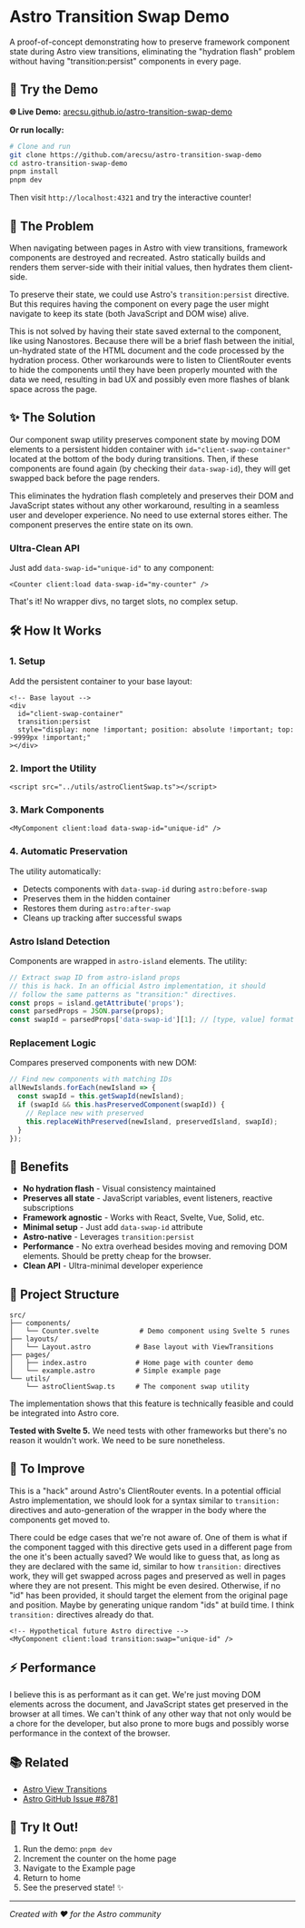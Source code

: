 # Astro Transition Swap Demo

A proof-of-concept demonstrating how to preserve framework component state during Astro view transitions, eliminating the "hydration flash" problem without having "transition:persist" components in every page.

## 🚀 Try the Demo

**🌐 Live Demo:** [arecsu.github.io/astro-transition-swap-demo](https://arecsu.github.io/astro-transition-swap-demo)

**Or run locally:**
```bash
# Clone and run
git clone https://github.com/arecsu/astro-transition-swap-demo
cd astro-transition-swap-demo
pnpm install
pnpm dev
```

Then visit `http://localhost:4321` and try the interactive counter!

## 🎯 The Problem

When navigating between pages in Astro with view transitions, framework components are destroyed and recreated. Astro statically builds and renders them server-side with their initial values, then hydrates them client-side.

To preserve their state, we could use Astro's `transition:persist` directive. But this requires having the component on every page the user might navigate to keep its state (both JavaScript and DOM wise) alive.

This is not solved by having their state saved external to the component, like using Nanostores. Because there will be a brief flash between the initial, un-hydrated state of the HTML document and the code processed by the hydration process. Other workarounds were to listen to ClientRouter events to hide the components until they have been properly mounted with the data we need, resulting in bad UX and possibly even more flashes of blank space across the page.

## ✨ The Solution

Our component swap utility preserves component state by moving DOM elements to a persistent hidden container with `id="client-swap-container"` located at the bottom of the body during transitions. Then, if these components are found again (by checking their `data-swap-id`), they will get swapped back before the page renders.

This eliminates the hydration flash completely and preserves their DOM and JavaScript states without any other workaround, resulting in a seamless user and developer experience. No need to use external stores either. The component preserves the entire state on its own.

### Ultra-Clean API

Just add `data-swap-id="unique-id"` to any component:

```astro
<Counter client:load data-swap-id="my-counter" />
```

That's it! No wrapper divs, no target slots, no complex setup.

## 🛠️ How It Works

### 1. Setup

Add the persistent container to your base layout:

```astro
<!-- Base layout -->
<div
  id="client-swap-container"
  transition:persist
  style="display: none !important; position: absolute !important; top: -9999px !important;"
></div>
```

### 2. Import the Utility

```astro
<script src="../utils/astroClientSwap.ts"></script>
```

### 3. Mark Components

```astro
<MyComponent client:load data-swap-id="unique-id" />
```

### 4. Automatic Preservation

The utility automatically:
- Detects components with `data-swap-id` during `astro:before-swap`
- Preserves them in the hidden container
- Restores them during `astro:after-swap`
- Cleans up tracking after successful swaps

### Astro Island Detection

Components are wrapped in `astro-island` elements. The utility:

```typescript
// Extract swap ID from astro-island props
// this is hack. In an official Astro implementation, it should
// follow the same patterns as "transition:" directives.
const props = island.getAttribute('props');
const parsedProps = JSON.parse(props);
const swapId = parsedProps['data-swap-id'][1]; // [type, value] format
```

### Replacement Logic

Compares preserved components with new DOM:

```typescript
// Find new components with matching IDs
allNewIslands.forEach(newIsland => {
  const swapId = this.getSwapId(newIsland);
  if (swapId && this.hasPreservedComponent(swapId)) {
    // Replace new with preserved
    this.replaceWithPreserved(newIsland, preservedIsland, swapId);
  }
});
```

## 🌟 Benefits

- **No hydration flash** - Visual consistency maintained
- **Preserves all state** - JavaScript variables, event listeners, reactive subscriptions
- **Framework agnostic** - Works with React, Svelte, Vue, Solid, etc.
- **Minimal setup** - Just add `data-swap-id` attribute
- **Astro-native** - Leverages `transition:persist`
- **Performance** - No extra overhead besides moving and removing DOM elements. Should be pretty cheap for the browser.
- **Clean API** - Ultra-minimal developer experience

## 🔧 Project Structure

```
src/
├── components/
│   └── Counter.svelte          # Demo component using Svelte 5 runes
├── layouts/
│   └── Layout.astro           # Base layout with ViewTransitions
├── pages/
│   ├── index.astro            # Home page with counter demo
│   └── example.astro          # Simple example page
└── utils/
    └── astroClientSwap.ts     # The component swap utility
```


The implementation shows that this feature is technically feasible and could be integrated into Astro core.

**Tested with Svelte 5.** We need tests with other frameworks but there's no reason it wouldn't work. We need to be sure nonetheless.

## 🔧 To Improve

This is a "hack" around Astro's ClientRouter events. In a potential official Astro implementation, we should look for a syntax similar to `transition:` directives and auto-generation of the wrapper in the body where the components get moved to.

There could be edge cases that we're not aware of. One of them is what if the component tagged with this directive gets used in a different page from the one it's been actually saved? We would like to guess that, as long as they are declared with the same id, similar to how `transition:` directives work, they will get swapped across pages and preserved as well in pages where they are not present. This might be even desired. Otherwise, if no "id" has been provided, it should target the element from the original page and position. Maybe by generating unique random "ids" at build time. I think `transition:` directives already do that.

```astro
<!-- Hypothetical future Astro directive -->
<MyComponent client:load transition:swap="unique-id" />
```

## ⚡ Performance

I believe this is as performant as it can get. We're just moving DOM elements across the document, and JavaScript states get preserved in the browser at all times. We can't think of any other way that not only would be a chore for the developer, but also prone to more bugs and possibly worse performance in the context of the browser.

## 📚 Related

- [Astro View Transitions](https://docs.astro.build/en/guides/view-transitions/)
- [Astro GitHub Issue #8781](https://github.com/withastro/astro/issues/8781)

## 🎉 Try It Out!

1. Run the demo: `pnpm dev`
2. Increment the counter on the home page
3. Navigate to the Example page
4. Return to home
5. See the preserved state! ✨

---

*Created with ❤️ for the Astro community*
